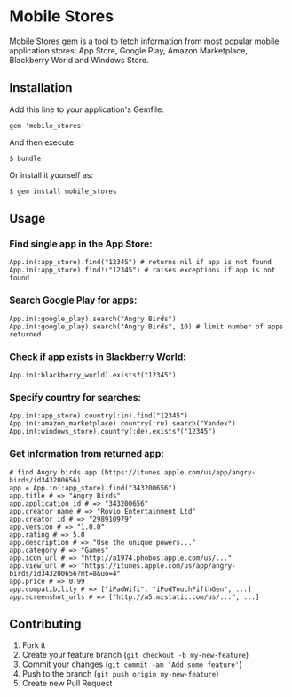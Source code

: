 # Mobile Stores

Mobile Stores gem is a tool to fetch information from most popular mobile application stores: App Store, Google Play, Amazon Marketplace, Blackberry World and Windows Store.

## Installation

Add this line to your application's Gemfile:

    gem 'mobile_stores'

And then execute:

    $ bundle

Or install it yourself as:

    $ gem install mobile_stores

## Usage

### Find single app in the App Store:

    App.in(:app_store).find("12345") # returns nil if app is not found
    App.in(:app_store).find!("12345") # raises exceptions if app is not found

### Search Google Play for apps:

    App.in(:google_play).search("Angry Birds")
    App.in(:google_play).search("Angry Birds", 10) # limit number of apps returned

### Check if app exists in Blackberry World:

    App.in(:blackberry_world).exists?("12345")

### Specify country for searches:

    App.in(:app_store).country(:in).find("12345")
    App.in(:amazon_marketplace).country(:ru).search("Yandex")
    App.in(:windows_store).country(:de).exists?("12345")

### Get information from returned app:

    # find Angry birds app (https://itunes.apple.com/us/app/angry-birds/id343200656)
    app = App.in(:app_store).find("343200656")
    app.title # => "Angry Birds"
    app.application_id # => "343200656"
    app.creator_name # => "Rovio Entertainment Ltd"
    app.creator_id # => "298910979"
    app.version # => "1.0.0"
    app.rating # => 5.0
    app.description # => "Use the unique powers..."
    app.category # => "Games"
    app.icon_url # => "http://a1974.phobos.apple.com/us/..."
    app.view_url # => "https://itunes.apple.com/us/app/angry-birds/id343200656?mt=8&uo=4"
    app.price # => 0.99
    app.compatibility # => ["iPadWifi", "iPodTouchFifthGen", ...]
    app.screenshot_urls # => ["http://a5.mzstatic.com/us/...", ...]

## Contributing

1. Fork it
2. Create your feature branch (`git checkout -b my-new-feature`)
3. Commit your changes (`git commit -am 'Add some feature'`)
4. Push to the branch (`git push origin my-new-feature`)
5. Create new Pull Request
